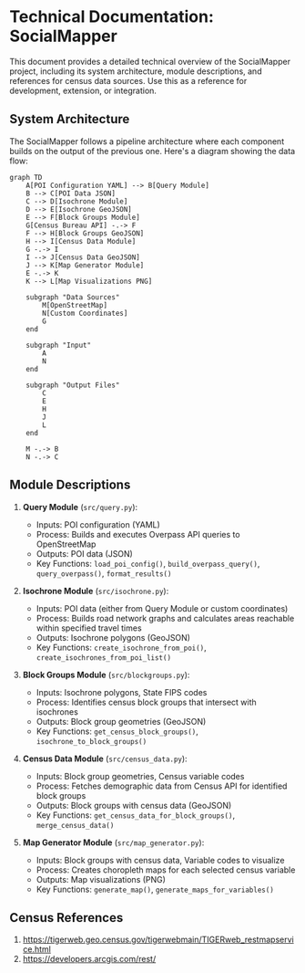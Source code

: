 # Technical Documentation: SocialMapper

This document provides a detailed technical overview of the SocialMapper project, including its system architecture, module descriptions, and references for census data sources. Use this as a reference for development, extension, or integration.

## System Architecture

The SocialMapper follows a pipeline architecture where each component builds on the output of the previous one. Here's a diagram showing the data flow:

```mermaid
graph TD
    A[POI Configuration YAML] --> B[Query Module]
    B --> C[POI Data JSON]
    C --> D[Isochrone Module]
    D --> E[Isochrone GeoJSON]
    E --> F[Block Groups Module]
    G[Census Bureau API] -.-> F
    F --> H[Block Groups GeoJSON]
    H --> I[Census Data Module]
    G -.-> I
    I --> J[Census Data GeoJSON]
    J --> K[Map Generator Module]
    E -.-> K
    K --> L[Map Visualizations PNG]
    
    subgraph "Data Sources"
        M[OpenStreetMap]
        N[Custom Coordinates]
        G
    end
    
    subgraph "Input"
        A
        N
    end
    
    subgraph "Output Files"
        C
        E
        H
        J
        L
    end
    
    M -.-> B
    N -.-> C
```

## Module Descriptions

1. **Query Module** (`src/query.py`):
   - Inputs: POI configuration (YAML)
   - Process: Builds and executes Overpass API queries to OpenStreetMap
   - Outputs: POI data (JSON)
   - Key Functions: `load_poi_config()`, `build_overpass_query()`, `query_overpass()`, `format_results()`

2. **Isochrone Module** (`src/isochrone.py`):
   - Inputs: POI data (either from Query Module or custom coordinates)
   - Process: Builds road network graphs and calculates areas reachable within specified travel times
   - Outputs: Isochrone polygons (GeoJSON)
   - Key Functions: `create_isochrone_from_poi()`, `create_isochrones_from_poi_list()`

3. **Block Groups Module** (`src/blockgroups.py`):
   - Inputs: Isochrone polygons, State FIPS codes
   - Process: Identifies census block groups that intersect with isochrones
   - Outputs: Block group geometries (GeoJSON)
   - Key Functions: `get_census_block_groups()`, `isochrone_to_block_groups()`

4. **Census Data Module** (`src/census_data.py`):
   - Inputs: Block group geometries, Census variable codes
   - Process: Fetches demographic data from Census API for identified block groups
   - Outputs: Block groups with census data (GeoJSON)
   - Key Functions: `get_census_data_for_block_groups()`, `merge_census_data()`

5. **Map Generator Module** (`src/map_generator.py`):
   - Inputs: Block groups with census data, Variable codes to visualize
   - Process: Creates choropleth maps for each selected census variable
   - Outputs: Map visualizations (PNG)
   - Key Functions: `generate_map()`, `generate_maps_for_variables()`

## Census References

1. https://tigerweb.geo.census.gov/tigerwebmain/TIGERweb_restmapservice.html
2. https://developers.arcgis.com/rest/ 
